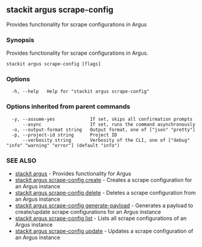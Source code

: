 ## stackit argus scrape-config

Provides functionality for scrape configurations in Argus

### Synopsis

Provides functionality for scrape configurations in Argus.

```
stackit argus scrape-config [flags]
```

### Options

```
  -h, --help   Help for "stackit argus scrape-config"
```

### Options inherited from parent commands

```
  -y, --assume-yes             If set, skips all confirmation prompts
      --async                  If set, runs the command asynchronously
  -o, --output-format string   Output format, one of ["json" "pretty"]
  -p, --project-id string      Project ID
      --verbosity string       Verbosity of the CLI, one of ["debug" "info" "warning" "error"] (default "info")
```

### SEE ALSO

* [stackit argus](./stackit_argus.md)	 - Provides functionality for Argus
* [stackit argus scrape-config create](./stackit_argus_scrape-config_create.md)	 - Creates a scrape configuration for an Argus instance
* [stackit argus scrape-config delete](./stackit_argus_scrape-config_delete.md)	 - Deletes a scrape configuration from an Argus instance
* [stackit argus scrape-config generate-payload](./stackit_argus_scrape-config_generate-payload.md)	 - Generates a payload to create/update scrape configurations for an Argus instance 
* [stackit argus scrape-config list](./stackit_argus_scrape-config_list.md)	 - Lists all scrape configurations of an Argus instance
* [stackit argus scrape-config update](./stackit_argus_scrape-config_update.md)	 - Updates a scrape configuration of an Argus instance

